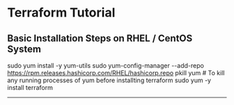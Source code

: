 # Terraform Tutorial



## Basic Installation Steps on RHEL / CentOS System

sudo yum install -y yum-utils
sudo yum-config-manager --add-repo https://rpm.releases.hashicorp.com/RHEL/hashicorp.repo
pkill yum                     # To kill any running processes of yum before installting terraform
sudo yum -y install terraform

---------------------------------------------------------------------------------------------------------
